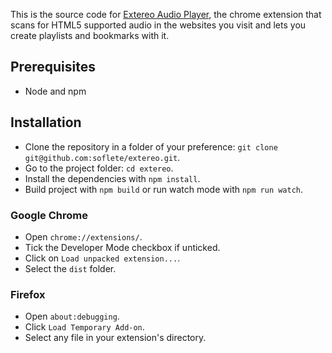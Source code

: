 This is the source code for [Extereo Audio Player](https://chrome.google.com/webstore/detail/extereo-audio-player/aokleaidncgnfejhkddhfobfffalfilm), the chrome extension that scans for HTML5 supported audio in the websites you visit and lets you create playlists and bookmarks with it.

## Prerequisites
- Node and npm

## Installation
- Clone the repository in a folder of your preference: `git clone git@github.com:soflete/extereo.git`.
- Go to the project folder: `cd extereo`.
- Install the dependencies with `npm install`.
- Build project with `npm build` or run watch mode with `npm run watch`.

### Google Chrome
- Open `chrome://extensions/`.
- Tick the Developer Mode checkbox if unticked.
- Click on `Load unpacked extension...`.
- Select the `dist` folder.

### Firefox
- Open `about:debugging`.
- Click `Load Temporary Add-on`.
- Select any file in your extension's directory.
